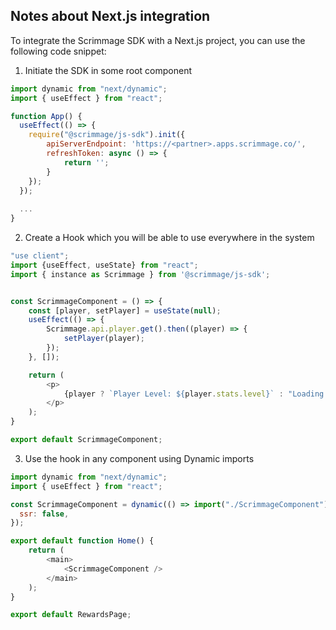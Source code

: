 ## Notes about Next.js integration

To integrate the Scrimmage SDK with a Next.js project, you can use the following code snippet:


1. Initiate the SDK in some root component
```javascript
import dynamic from "next/dynamic";
import { useEffect } from "react";

function App() {
  useEffect(() => {
    require("@scrimmage/js-sdk").init({
        apiServerEndpoint: 'https://<partner>.apps.scrimmage.co/',
        refreshToken: async () => {
            return '';
        }
    });
  });
  
  ...
}


```

2. Create a Hook which you will be able to use everywhere in the system

```javascript
"use client";
import {useEffect, useState} from "react";
import { instance as Scrimmage } from '@scrimmage/js-sdk';


const ScrimmageComponent = () => {
    const [player, setPlayer] = useState(null);
    useEffect(() => {
        Scrimmage.api.player.get().then((player) => {
            setPlayer(player);
        });
    }, []);

    return (
        <p>
            {player ? `Player Level: ${player.stats.level}` : "Loading..."}
        </p>
    );
}

export default ScrimmageComponent;
```

3. Use the hook in any component using Dynamic imports

```javascript
import dynamic from "next/dynamic";
import { useEffect } from "react";

const ScrimmageComponent = dynamic(() => import("./ScrimmageComponent"), {
  ssr: false,
});

export default function Home() {
    return (
        <main>
            <ScrimmageComponent />
        </main>
    );
}

export default RewardsPage;
```
